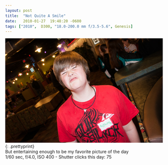 ```yaml
---
layout: post
title:  "Not Quite A Smile"
date:   2010-01-27  19:48:20 -0600
tags: ["2010",  D300, "18.0-200.0 mm f/3.5-5.6", Genesis]
---
```

![:title](/images/2010/2010_0127_DSC4345.jpg)
{: .prettyprint}  
But entertaining enough to be my favorite picture of the day  
1/60 sec, f/4.0, ISO 400 - Shutter clicks this day: 75
